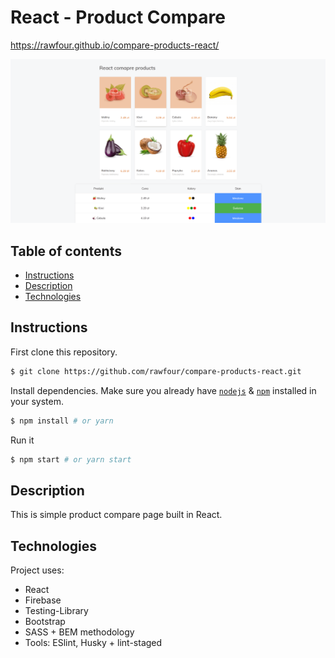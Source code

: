 # React - Product Compare

https://rawfour.github.io/compare-products-react/

<img src="public/screenshots/screenshot.PNG">

## Table of contents

- [Instructions](#Instructions)
- [Description](#Description)
- [Technologies](#Technologies)

## Instructions

First clone this repository.

```bash
$ git clone https://github.com/rawfour/compare-products-react.git
```

Install dependencies. Make sure you already have [`nodejs`](https://nodejs.org/en/) & [`npm`](https://www.npmjs.com/) installed in your system.

```bash
$ npm install # or yarn
```

Run it

```bash
$ npm start # or yarn start
```

## Description

This is simple product compare page built in React.

## Technologies

Project uses:

- React
- Firebase
- Testing-Library
- Bootstrap
- SASS + BEM methodology
- Tools: ESlint, Husky + lint-staged
